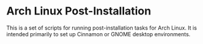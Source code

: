 # Arch Linux Post-Installation

This is a set of scripts for running post-installation tasks for Arch Linux. It
is intended primarily to set up Cinnamon or GNOME desktop environments. 
